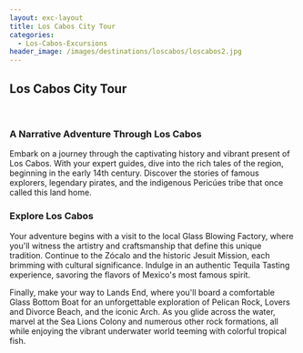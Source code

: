 ```yaml
---
layout: exc-layout
title: Los Cabos City Tour
categories:
  - Los-Cabos-Excursions
header_image: /images/destinations/loscabos/loscabos2.jpg
---
```

## Los Cabos City Tour  
&nbsp;  

### A Narrative Adventure Through Los Cabos

Embark on a journey through the captivating history and vibrant present of Los Cabos. With your expert guides, dive into the rich tales of the region, beginning in the early 14th century. Discover the stories of famous explorers, legendary pirates, and the indigenous Pericúes tribe that once called this land home.

### Explore Los Cabos

Your adventure begins with a visit to the local Glass Blowing Factory, where you'll witness the artistry and craftsmanship that define this unique tradition. Continue to the Zócalo and the historic Jesuit Mission, each brimming with cultural significance. Indulge in an authentic Tequila Tasting experience, savoring the flavors of Mexico's most famous spirit.

Finally, make your way to Lands End, where you'll board a comfortable Glass Bottom Boat for an unforgettable exploration of Pelican Rock, Lovers and Divorce Beach, and the iconic Arch. As you glide across the water, marvel at the Sea Lions Colony and numerous other rock formations, all while enjoying the vibrant underwater world teeming with colorful tropical fish.


